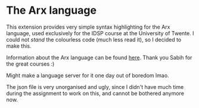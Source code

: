 # The Arx language

This extension provides very simple syntax highlighting for the Arx language, used exclusively for the IDSP course at the University of Twente. I could not *stand* the colourless code (much less read it), so I decided to make this.

Information about the Arx language can be found [here](https://bibix.nl/dokuwiki/doku.php?id=arx:main). Thank you Sabih for the great courses :)

Might make a language server for it one day out of boredom lmao.

The json file is very unorganised and ugly, since I didn't have much time during the assignment to work on this, and cannot be bothered anymore now.

